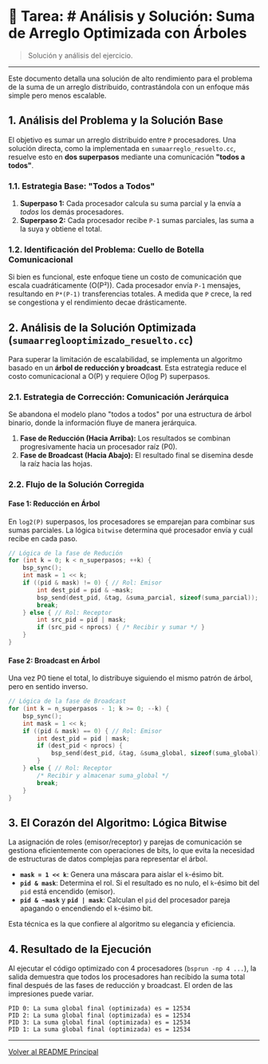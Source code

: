 # 📝 Tarea: # Análisis y Solución: Suma de Arreglo Optimizada con Árboles

> Solución y análisis del ejercicio.

---

Este documento detalla una solución de alto rendimiento para el problema de la suma de un arreglo distribuido, contrastándola con un enfoque más simple pero menos escalable.

## 1. Análisis del Problema y la Solución Base

El objetivo es sumar un arreglo distribuido entre `P` procesadores. Una solución directa, como la implementada en `sumaarreglo_resuelto.cc`, resuelve esto en **dos superpasos** mediante una comunicación **"todos a todos"**.

### 1.1. Estrategia Base: "Todos a Todos"
1.  **Superpaso 1:** Cada procesador calcula su suma parcial y la envía a *todos* los demás procesadores.
2.  **Superpaso 2:** Cada procesador recibe `P-1` sumas parciales, las suma a la suya y obtiene el total.

### 1.2. Identificación del Problema: Cuello de Botella Comunicacional
Si bien es funcional, este enfoque tiene un costo de comunicación que escala cuadráticamente (O(P²)). Cada procesador envía `P-1` mensajes, resultando en `P*(P-1)` transferencias totales. A medida que `P` crece, la red se congestiona y el rendimiento decae drásticamente.

## 2. Análisis de la Solución Optimizada (`sumaarreglooptimizado_resuelto.cc`)

Para superar la limitación de escalabilidad, se implementa un algoritmo basado en un **árbol de reducción y broadcast**. Esta estrategia reduce el costo comunicacional a O(P) y requiere O(log P) superpasos.

### 2.1. Estrategia de Corrección: Comunicación Jerárquica

Se abandona el modelo plano "todos a todos" por una estructura de árbol binario, donde la información fluye de manera jerárquica.

1.  **Fase de Reducción (Hacia Arriba):** Los resultados se combinan progresivamente hacia un procesador raíz (P0).
2.  **Fase de Broadcast (Hacia Abajo):** El resultado final se disemina desde la raíz hacia las hojas.

### 2.2. Flujo de la Solución Corregida

#### **Fase 1: Reducción en Árbol**
En `log2(P)` superpasos, los procesadores se emparejan para combinar sus sumas parciales. La lógica `bitwise` determina qué procesador envía y cuál recibe en cada paso.

```cpp
// Lógica de la fase de Redución
for (int k = 0; k < n_superpasos; ++k) {
    bsp_sync();
    int mask = 1 << k;
    if ((pid & mask) != 0) { // Rol: Emisor
        int dest_pid = pid & ~mask;
        bsp_send(dest_pid, &tag, &suma_parcial, sizeof(suma_parcial));
        break; 
    } else { // Rol: Receptor
        int src_pid = pid | mask;
        if (src_pid < nprocs) { /* Recibir y sumar */ }
    }
}
```

#### **Fase 2: Broadcast en Árbol**
Una vez P0 tiene el total, lo distribuye siguiendo el mismo patrón de árbol, pero en sentido inverso.

```cpp
// Lógica de la fase de Broadcast
for (int k = n_superpasos - 1; k >= 0; --k) {
    bsp_sync();
    int mask = 1 << k;
    if ((pid & mask) == 0) { // Rol: Emisor
        int dest_pid = pid | mask;
        if (dest_pid < nprocs) {
            bsp_send(dest_pid, &tag, &suma_global, sizeof(suma_global));
        }
    } else { // Rol: Receptor
        /* Recibir y almacenar suma_global */
        break;
    }
}
```

## 3. El Corazón del Algoritmo: Lógica Bitwise

La asignación de roles (emisor/receptor) y parejas de comunicación se gestiona eficientemente con operaciones de bits, lo que evita la necesidad de estructuras de datos complejas para representar el árbol.

-   **`mask = 1 << k`**: Genera una máscara para aislar el `k`-ésimo bit.
-   **`pid & mask`**: Determina el rol. Si el resultado es no nulo, el `k`-ésimo bit del `pid` está encendido (emisor).
-   **`pid & ~mask`** y **`pid | mask`**: Calculan el `pid` del procesador pareja apagando o encendiendo el `k`-ésimo bit.

Esta técnica es la que confiere al algoritmo su elegancia y eficiencia.

## 4. Resultado de la Ejecución

Al ejecutar el código optimizado con 4 procesadores (`bsprun -np 4 ...`), la salida demuestra que todos los procesadores han recibido la suma total final después de las fases de reducción y broadcast. El orden de las impresiones puede variar.

```text
PID 0: La suma global final (optimizada) es = 12534
PID 2: La suma global final (optimizada) es = 12534
PID 3: La suma global final (optimizada) es = 12534
PID 1: La suma global final (optimizada) es = 12534
``` 

---
[Volver al README Principal](../../README.md)
